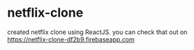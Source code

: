 # netflix-clone
created netflix clone using ReactJS. you can check that out on https://netflix-clone-df2b9.firebaseapp.com
